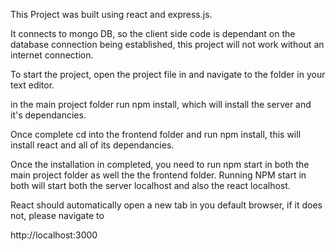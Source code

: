 This Project was built using react and express.js.

It connects to mongo DB, so the client side code is dependant on the database connection being established, this project will not work without an internet connection.

To start the project, open the project file in and navigate to the folder in your text editor.

in the main project folder run npm install, which will install the server and it's dependancies.

Once complete cd into the frontend folder and run npm install, this will install react and all of its dependancies.

Once the installation in completed, you need to run npm start in both the main project folder as well the the frontend folder. Running NPM start in both will start both the server localhost and also the react localhost.

React should automatically open a new tab in you default browser, if it does not, please navigate to

http://localhost:3000
